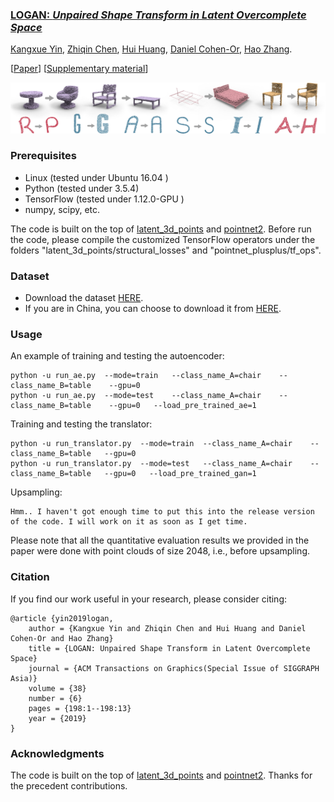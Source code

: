 
### <a href="https://kangxue.org/logan.html"> LOGAN: *Unpaired Shape Transform in Latent Overcomplete Space*</a>

<a href="http://kangxue.org">Kangxue Yin</a>, <a href="https://czq142857.github.io/">Zhiqin Chen</a>, <a href="http://vcc.szu.edu.cn/~huihuang/">Hui Huang</a>, <a href="http://www.cs.tau.ac.il/~dcor/">Daniel Cohen-Or</a>, <a href="https://www.cs.sfu.ca/~haoz/">Hao Zhang</a>. <br/>

[<a href="https://arxiv.org/pdf/1903.10170.pdf">Paper</a>] [<a href="https://kangxue.org/papers/logan_supp.pdf">Supplementary material</a>]


![teaser](figure/teaser.jpg)


### Prerequisites

- Linux (tested under Ubuntu 16.04 )
- Python (tested under 3.5.4)
- TensorFlow (tested under 1.12.0-GPU )
- numpy, scipy, etc.

The code is built on the top of 
<a href="https://github.com/optas/latent_3d_points">latent_3d_points</a> and
<a href="https://github.com/charlesq34/pointnet2">pointnet2</a>.  Before run the code, please compile the customized TensorFlow operators under the folders "latent\_3d\_points/structural\_losses" and 
"pointnet\_plusplus/tf\_ops".

### Dataset

- Download the dataset <a href="https://drive.google.com/uc?id=1I0-3UfV7PP5DhTcPvI3BNQv9P1VIhmMF&export=download">HERE</a>.
- If you are in China, you can choose to download it from <a href="https://share.weiyun.com/5WbWcaw"> HERE</a>.


### Usage

An example of training and testing the autoencoder:
```
python -u run_ae.py  --mode=train   --class_name_A=chair    --class_name_B=table    --gpu=0
python -u run_ae.py  --mode=test    --class_name_A=chair    --class_name_B=table    --gpu=0   --load_pre_trained_ae=1
```

Training and testing the translator:
```
python -u run_translator.py  --mode=train  --class_name_A=chair    --class_name_B=table   --gpu=0
python -u run_translator.py  --mode=test   --class_name_A=chair    --class_name_B=table   --gpu=0   --load_pre_trained_gan=1
```

Upsampling:
```
Hmm.. I haven't got enough time to put this into the release version of the code. I will work on it as soon as I get time. 
```
Please note that all the quantitative evaluation results we provided in the paper were done with point clouds of size 2048, i.e., before upsampling.


### Citation
If you find our work useful in your research, please consider citing:

    @article {yin2019logan,
        author = {Kangxue Yin and Zhiqin Chen and Hui Huang and Daniel Cohen-Or and Hao Zhang}
        title = {LOGAN: Unpaired Shape Transform in Latent Overcomplete Space}
        journal = {ACM Transactions on Graphics(Special Issue of SIGGRAPH Asia)}
        volume = {38}
        number = {6}
        pages = {198:1--198:13}
        year = {2019}
    }



### Acknowledgments
The code is built on the top of
<a href="https://github.com/optas/latent_3d_points">latent_3d_points</a> and
<a href="https://github.com/charlesq34/pointnet2">pointnet2</a>. Thanks for the precedent contributions.

